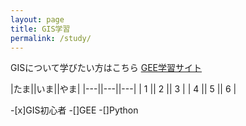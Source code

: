 ```yaml
---
layout: page
title: GIS学習
permalink: /study/
---
```


GISについて学びたい方はこちら
[GEE学習サイト](https://tamak1313.github.io/GEEflood/)

|たま||いま||やま|
|---||---||---|
| 1 || 2 || 3 |
| 4 || 5 || 6 |

-[x]GIS初心者
-[]GEE
-[]Python
